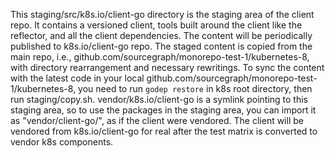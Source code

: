 This staging/src/k8s.io/client-go directory is the staging area of the client repo. It contains a versioned client, tools built around the client like the reflector, and all the client dependencies. The content will be periodically published to k8s.io/client-go repo.
The staged content is copied from the main repo, i.e., github.com/sourcegraph/monorepo-test-1/kubernetes-8, with directory rearrangement and necessary rewritings. To sync the content with the latest code in your local github.com/sourcegraph/monorepo-test-1/kubernetes-8, you need to run `godep restore` in k8s root directory, then run staging/copy.sh.
vendor/k8s.io/client-go is a symlink pointing to this staging area, so to use the packages in the staging area, you can import it as "vendor/client-go/<package-name>", as if the client were vendored. The client will be vendored from k8s.io/client-go for real after the test matrix is converted to vendor k8s components.
